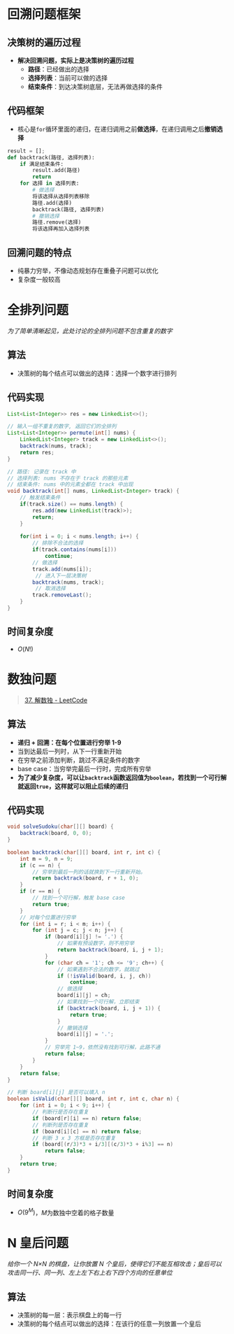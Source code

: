 # 回溯问题框架

## 决策树的遍历过程

- **解决回溯问题，实际上是决策树的遍历过程**
  - **路径**：已经做出的选择
  - **选择列表**：当前可以做的选择
  - **结束条件**：到达决策树底层，无法再做选择的条件

## 代码框架

- 核心是`for`循环里面的递归，在递归调用之前**做选择**，在递归调用之后**撤销选择**

```python
result = [];
def backtrack(路径, 选择列表):
    if 满足结束条件:
        result.add(路径)
        return
    for 选择 in 选择列表:
        # 做选择
        将该选择从选择列表移除
        路径.add(选择)
        backtrack(路径, 选择列表)
        # 撤销选择
        路径.remove(选择)
        将该选择再加入选择列表
```

## 回溯问题的特点

- 纯暴力穷举，不像动态规划存在重叠子问题可以优化
- 复杂度一般较高

# 全排列问题

*为了简单清晰起见，此处讨论的全排列问题不包含重复的数字*

## 算法

- 决策树的每个结点可以做出的选择：选择一个数字进行排列

## 代码实现

```java
List<List<Integer>> res = new LinkedList<>();

// 输入一组不重复的数字, 返回它们的全排列
List<List<Integer>> permute(int[] nums) {
    LinkedList<Integer> track = new LinkedList<>();
    backtrack(nums, track);
    return res;
}

// 路径: 记录在 track 中
// 选择列表: nums 不存在于 track 的那些元素
// 结束条件: nums 中的元素全都在 track 中出现
void backtrack(int[] nums, LinkedList<Integer> track) {
    // 触发结束条件
    if(track.size() == nums.length) {
        res.add(new LinkedList(track)>);
        return;
    }
    
    for(int i = 0; i < nums.length; i++) {
        // 排除不合法的选择
        if(track.contains(nums[i]))
            continue;
        // 做选择
        track.add(nums[i]);
         // 进入下一层决策树
        backtrack(nums, track);
         // 取消选择
        track.removeLast();
    }
}
```

## 时间复杂度

- $O(N!)$

# 数独问题

> [37. 解数独 - LeetCode](https://leetcode-cn.com/problems/sudoku-solver/)

## 算法

- **递归 + 回溯：在每个位置进行穷举 1-9**
- 当到达最后一列时，从下一行重新开始
- 在穷举之前添加判断，跳过不满足条件的数字
- base case：当穷举完最后一行时，完成所有穷举
- **为了减少复杂度，可以让`backtrack`函数返回值为`boolean`，若找到一个可行解就返回`true`，这样就可以阻止后续的递归**

## 代码实现

```java
void solveSudoku(char[][] board) {
    backtrack(board, 0, 0);
}
```

```java
boolean backtrack(char[][] board, int r, int c) {
    int m = 9, n = 9;
    if (c == n) {
        // 穷举到最后一列的话就换到下一行重新开始。
        return backtrack(board, r + 1, 0);
    }
    if (r == m) {
        // 找到一个可行解，触发 base case
        return true;
    }
    // 对每个位置进行穷举
    for (int i = r; i < m; i++) {
        for (int j = c; j < n; j++) {
            if (board[i][j] != '.') {
                // 如果有预设数字，则不用穷举
                return backtrack(board, i, j + 1);
            } 
            for (char ch = '1'; ch <= '9'; ch++) {
                // 如果遇到不合法的数字，就跳过
                if (!isValid(board, i, j, ch))
                    continue;
                // 做选择
                board[i][j] = ch;
                // 如果找到一个可行解，立即结束
                if (backtrack(board, i, j + 1)) {
                    return true;
                }
                // 撤销选择
                board[i][j] = '.';
            }
            // 穷举完 1~9，依然没有找到可行解，此路不通
            return false;
        }
    }
    return false;
}
```

```java
// 判断 board[i][j] 是否可以填入 n
boolean isValid(char[][] board, int r, int c, char n) {
    for (int i = 0; i < 9; i++) {
        // 判断行是否存在重复
        if (board[r][i] == n) return false;
        // 判断列是否存在重复
        if (board[i][c] == n) return false;
        // 判断 3 x 3 方框是否存在重复
        if (board[(r/3)*3 + i/3][(c/3)*3 + i%3] == n)
            return false;
    }
    return true;
}
```

## 时间复杂度

- $O(9^M)$，$M$为数独中空着的格子数量

# N 皇后问题

*给你一个 N×N 的棋盘，让你放置 N 个皇后，使得它们不能互相攻击；皇后可以攻击同一行、同一列、左上左下右上右下四个方向的任意单位*

## 算法

- 决策树的每一层：表示棋盘上的每一行
- 决策树的每个结点可以做出的选择：在该行的任意一列放置一个皇后

























